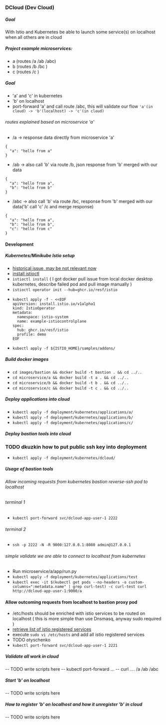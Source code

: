 ### DCloud (Dev Cloud)

##### Goal
With Istio and Kubernetes be able to launch some service(s) on localhost when all others are in cloud

##### Project example microservices:
- a (routes  /a /ab /abc)
- b (routes  /b /bc )
- c (routes  /c )

##### Goal
- 'a' and 'c' in kubernetes
- 'b' on localhost
- port-forward 'a' and call route /abc, this will validate our flow
  ```'a'(in cloud) -> 'b'(localhost) -> 'c'(in cloud)```

###### routes explained based on microservice 'a'
- /a  -> response data directly from microservice 'a'</br>
```
{ 
  "a": "hello from a"
}
```
- /ab -> also call 'b' via route /b, json response from 'b' merged with our data </br>
```
{ 
  "a": "hello from a", 
  "b": "hello from b"
}
```
- /abc -> also call 'b' via route /bc, response from 'b' merged with our data('b' call 'c' /c and merge response) </br>
```
{ 
  "a": "hello from a", 
  "b": "hello from b", 
  "c": "hello from c"
}
```


#### Development


##### Kubernetes/Minikube Istio setup 
- [historical issue, may be not relevant now](https://stackoverflow.com/questions/72073613/istio-installation-failed-apple-silicon-m1)
- [install istioctl](https://istio.io/latest/docs/setup/install/istioctl/)
- ```istioctl install``` ( I got docker pull issue from local docker desktop kubernetes, describe failed pod and pull image manually )
- ```istioctl operator init --hub=ghcr.io/resf/istio```
- ```
  kubectl apply -f - <<EOF
  apiVersion: install.istio.io/v1alpha1
  kind: IstioOperator
  metadata:
    namespace: istio-system
    name: example-istiocontrolplane
  spec:
    hub: ghcr.io/resf/istio
    profile: demo
  EOF
- ```kubectl apply -f ${ISTIO_HOME}/samples/addons/```

##### Build docker images
- ```cd images/bastion && docker build -t bastion . && cd ../..```
- ```cd microservice/a && docker build -t a . && cd ../..```
- ```cd microservice/b && docker build -t b . && cd ../..```
- ```cd microservice/c && docker build -t c . && cd ../..```

##### Deploy applications into cloud
- ```kubectl apply -f deployment/kubernetes/applications/a/```
- ```kubectl apply -f deployment/kubernetes/applications/b/```
- ```kubectl apply -f deployment/kubernetes/applications/c/```

##### Deploy bastion tools into cloud
### TODO dkuzkin how to put public ssh key into deployment
- ```kubectl apply -f deployment/kubernetes/dcloud/```

##### Usage of bastion tools
###### Allow incoming requests from kubernetes bastion reverse-ssh pod to localhost
###### terminal 1
- ```kubectl port-forward svc/dcloud-app-user-1 2222```
###### terminal 2
- ```ssh -p 2222 -N -R 9000:127.0.0.1:8080 admin@127.0.0.1```
###### simple validate we are able to connect to localhost from kubernetes
- Run microservice/a/app/run.py 
- ```kubectl apply -f deployment/kubernetes/applications/test```
- ```kubectl exec -it $(kubectl get pods --no-headers -o custom-columns=":metadata.name" | grep curl-test) -c curl-test curl http://dcloud-app-user-1:9000/a```

#### Allow outcoming requests from localhost to bastion proxy pod
- /etc/hosts should be enriched with istio services to be routed on localhost ( this is more simple than use Dnsmasq, anyway sudo required )
- [retrieve list of istio registered services](/scripts/istio_services_list.sh)
- execute ```sudo vi /etc/hosts``` and add all istio registered services
- TODO otyschenko
- ```kubectl port-forward svc/dcloud-app-user-1 2221```

##### Validate all work in cloud
-- TODO write scripts here
-- kubectl port-forward ...
-- curl .... /a /ab /abc

##### Start 'b' on localhost
-- TODO write scripts here

##### How to register 'b' on localhost and how it unregister 'b' in cloud
-- TODO write scripts here


